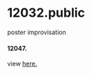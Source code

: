 # 12032.public
poster improvisation
#### 12047.
view [here.](https://esteeschwarz.github.io/12431_hux2021-appendix/) 